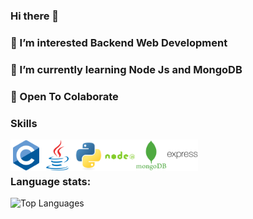 ### Hi there 👋

### 🔭 I’m interested Backend Web Development 
### 🌱 I’m currently learning Node Js and MongoDB
### :handshake: Open To Colaborate

### Skills
<img align="left" alt="C" width="50px" src="https://github.com/devicons/devicon/blob/master/icons/c/c-original.svg">
<img align="left" alt="Java" width="50px" src="https://github.com/devicons/devicon/blob/master/icons/java/java-original.svg">
<img align="left" alt="Python" width="50px" src="https://github.com/devicons/devicon/blob/master/icons/python/python-original.svg">
<img align="left" alt="NodeJS" width="50px" src="https://github.com/devicons/devicon/blob/master/icons/nodejs/nodejs-plain-wordmark.svg">
<img align="left" alt="Mongo" width="50px" src="https://github.com/devicons/devicon/blob/master/icons/mongodb/mongodb-plain-wordmark.svg">
<img align="left" alt="Express" width="50px" src="https://github.com/devicons/devicon/blob/master/icons/express/express-original-wordmark.svg">
<br />
<br />


### Language stats:

![Top Languages](https://github-readme-stats.vercel.app/api/top-langs/?username=priyanshuraturi&layout=compact&langs_count=8)
